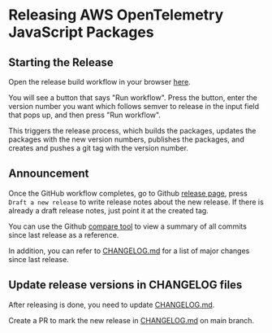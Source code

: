 # Releasing AWS OpenTelemetry JavaScript Packages

## Starting the Release

Open the release build workflow in your browser [here](https://github.com/aws-observability/aws-otel-js/actions?query=workflow%3A.github%2Fworkflows%2Frelease-build.yml).

You will see a button that says "Run workflow". Press the button, enter the version number you want which follows semver to release in the input field that pops up, and then press "Run workflow".

This triggers the release process, which builds the packages, updates the packages with the new version numbers, publishes the packages, and creates and pushes
a git tag with the version number.

## Announcement
   
Once the GitHub workflow completes, go to Github [release
page](https://github.com/aws-observability/aws-otel-js/releases), press
`Draft a new release` to write release notes about the new release. If there is already a draft release notes, just point it at the created tag.

You can use the Github [compare tool](https://github.com/aws-observability/aws-otel-js/compare)
to view a summary of all commits since last release as a reference.

In addition, you can refer to
[CHANGELOG.md](https://github.com/aws-observability/aws-otel-js/blob/main/docs/releases/CHANGELOG.md)
for a list of major changes since last release.

## Update release versions in CHANGELOG files

After releasing is done, you need to update
[CHANGELOG.md](https://github.com/aws-observability/aws-otel-js/blob/main/docs/releases/CHANGELOG.md).

Create a PR to mark the new release in
[CHANGELOG.md](https://github.com/aws-observability/aws-otel-js/blob/main/docs/releases/CHANGELOG.md)
on main branch.
